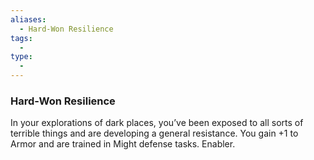 ```yaml
---
aliases:
  - Hard-Won Resilience
tags:
  - 
type:
  - 
---
```

### Hard-Won Resilience

In your explorations of dark places, you’ve been exposed to all sorts of terrible things and are developing a general resistance. You gain +1 to Armor and are trained in Might defense tasks. Enabler.